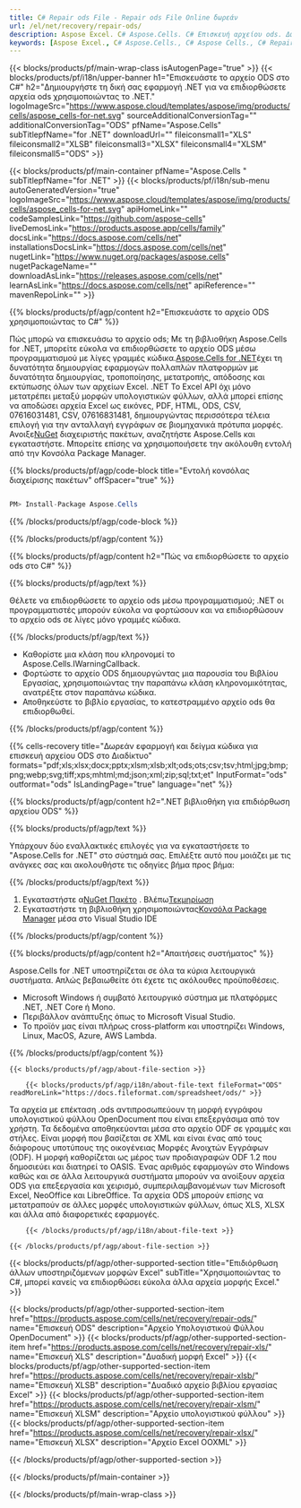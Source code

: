 ```yaml
---
title: C# Repair ods File - Repair ods File Online δωρεάν
url: /el/net/recovery/repair-ods/ 
description: Aspose Excel. C# Aspose.Cells. C# Επισκευή αρχείου ods. Δωρεάν διαδικτυακό εργαλείο επισκευής ods. Επιδιορθώστε ένα κατεστραμμένο αρχείο ods. Ανακτήστε ένα κατεστραμμένο αρχείο ods εντός της εφαρμογής .NET.
keywords: [Aspose Excel., C# Aspose.Cells., C# Aspose Cells., C# Repair ods file., Free Online Repair a corrupted ods file., C# Recover ods file.]
---
```

{{< blocks/products/pf/main-wrap-class isAutogenPage="true" >}}
{{< blocks/products/pf/i18n/upper-banner h1="Επισκευάστε το αρχείο ODS στο C#" h2="Δημιουργήστε τη δική σας εφαρμογή .NET για να επιδιορθώσετε αρχεία ods χρησιμοποιώντας το .NET." logoImageSrc="https://www.aspose.cloud/templates/aspose/img/products/cells/aspose_cells-for-net.svg" sourceAdditionalConversionTag="" additionalConversionTag="ODS" pfName="Aspose.Cells" subTitlepfName="for .NET" downloadUrl="" fileiconsmall1="XLS" fileiconsmall2="XLSB" fileiconsmall3="XLSX" fileiconsmall4="XLSM" fileiconsmall5="ODS" >}}

{{< blocks/products/pf/main-container pfName="Aspose.Cells " subTitlepfName="for .NET" >}}
{{< blocks/products/pf/i18n/sub-menu autoGeneratedVersion="true" logoImageSrc="https://www.aspose.cloud/templates/aspose/img/products/cells/aspose_cells-for-net.svg" apiHomeLink="" codeSamplesLink="https://github.com/aspose-cells" liveDemosLink="https://products.aspose.app/cells/family" docsLink="https://docs.aspose.com/cells/net" installationsDocsLink="https://docs.aspose.com/cells/net" nugetLink="https://www.nuget.org/packages/aspose.cells" nugetPackageName="" downloadAsLink="https://releases.aspose.com/cells/net" learnAsLink="https://docs.aspose.com/cells/net" apiReference="" mavenRepoLink="" >}}

{{% blocks/products/pf/agp/content h2="Επισκευάστε το αρχείο ODS χρησιμοποιώντας το C#" %}}

 Πώς μπορώ να επισκευάσω το αρχείο ods; Με τη βιβλιοθήκη Aspose.Cells for .NET, μπορείτε εύκολα να επιδιορθώσετε το αρχείο ODS μέσω προγραμματισμού με λίγες γραμμές κώδικα.[Aspose.Cells for .NET](https://products.aspose.com/cells/net)έχει τη δυνατότητα δημιουργίας εφαρμογών πολλαπλών πλατφορμών με δυνατότητα δημιουργίας, τροποποίησης, μετατροπής, απόδοσης και εκτύπωσης όλων των αρχείων Excel. .NET Το Excel API όχι μόνο μετατρέπει μεταξύ μορφών υπολογιστικών φύλλων, αλλά μπορεί επίσης να αποδώσει αρχεία Excel ως εικόνες, PDF, HTML, ODS, CSV, 07616031481, CSV, 07616831481, δημιουργώντας περισσότερα τέλεια επιλογή για την ανταλλαγή εγγράφων σε βιομηχανικά πρότυπα μορφές. Ανοιξε[NuGet](https://www.nuget.org/packages/aspose.cells) διαχειριστής πακέτων, αναζητήστε Aspose.Cells και εγκαταστήστε. Μπορείτε επίσης να χρησιμοποιήσετε την ακόλουθη εντολή από την Κονσόλα Package Manager.

{{% blocks/products/pf/agp/code-block title="Εντολή κονσόλας διαχείρισης πακέτων" offSpacer="true" %}}

```cs

PM> Install-Package Aspose.Cells

```

{{% /blocks/products/pf/agp/code-block %}}

{{% /blocks/products/pf/agp/content %}}


{{% blocks/products/pf/agp/content h2="Πώς να επιδιορθώσετε το αρχείο ods στο C#" %}}

{{% blocks/products/pf/agp/text %}}

Θέλετε να επιδιορθώσετε το αρχείο ods μέσω προγραμματισμού; .NET οι προγραμματιστές μπορούν εύκολα να φορτώσουν και να επιδιορθώσουν το αρχείο ods σε λίγες μόνο γραμμές κώδικα.

{{% /blocks/products/pf/agp/text %}}

+ Καθορίστε μια κλάση που κληρονομεί το Aspose.Cells.IWarningCallback.
+ Φορτώστε το αρχείο ODS δημιουργώντας μια παρουσία του Βιβλίου Εργασίας, χρησιμοποιώντας την παραπάνω κλάση κληρονομικότητας, ανατρέξτε στον παραπάνω κώδικα.
+ Αποθηκεύστε το βιβλίο εργασίας, το κατεστραμμένο αρχείο ods θα επιδιορθωθεί.

{{% /blocks/products/pf/agp/content %}}

{{% cells-recovery title="Δωρεάν εφαρμογή και δείγμα κώδικα για επισκευή αρχείου ODS στο Διαδίκτυο" formats="pdf;xls;xlsx;docx;pptx;xlsm;xlsb;xlt;ods;ots;csv;tsv;html;jpg;bmp;png;webp;svg;tiff;xps;mhtml;md;json;xml;zip;sql;txt;et" InputFormat="ods" outformat="ods" IsLandingPage="true" language="net" %}}    
    
{{% blocks/products/pf/agp/content h2=".NET βιβλιοθήκη για επιδιόρθωση αρχείου ODS" %}}

{{% blocks/products/pf/agp/text %}}

Υπάρχουν δύο εναλλακτικές επιλογές για να εγκαταστήσετε το "Aspose.Cells for .NET" στο σύστημά σας. Επιλέξτε αυτό που μοιάζει με τις ανάγκες σας και ακολουθήστε τις οδηγίες βήμα προς βήμα:

{{% /blocks/products/pf/agp/text %}}

1.  Εγκαταστήστε α[NuGet Πακέτο](https://www.nuget.org/packages/Aspose.Cells/) . Βλέπω[Τεκμηρίωση](https://docs.aspose.com/cells/net/installation/#install-asposecells-for-net-through-nuget)
1.  Εγκαταστήστε τη βιβλιοθήκη χρησιμοποιώντας[Κονσόλα Package Manager](https://docs.aspose.com/cells/net/installation/#install-asposecells-using-the-package-manager-console) μέσα στο Visual Studio IDE


{{% /blocks/products/pf/agp/content %}}

{{% blocks/products/pf/agp/content h2="Απαιτήσεις συστήματος" %}}

 Aspose.Cells for .NET υποστηρίζεται σε όλα τα κύρια λειτουργικά συστήματα. Απλώς βεβαιωθείτε ότι έχετε τις ακόλουθες προϋποθέσεις.
 
-  Microsoft Windows ή συμβατό λειτουργικό σύστημα με πλατφόρμες .NET, .NET Core ή Mono.
-  Περιβάλλον ανάπτυξης όπως το Microsoft Visual Studio.
-  Το προϊόν μας είναι πλήρως cross-platform και υποστηρίζει Windows, Linux, MacOS, Azure, AWS Lambda.

{{% /blocks/products/pf/agp/content %}}

<!-- aboutfile Starts -->

    {{< blocks/products/pf/agp/about-file-section >}}

        {{< blocks/products/pf/agp/i18n/about-file-text fileFormat="ODS" readMoreLink="https://docs.fileformat.com/spreadsheet/ods/" >}}
Τα αρχεία με επέκταση .ods αντιπροσωπεύουν τη μορφή εγγράφου υπολογιστικού φύλλου OpenDocument που είναι επεξεργάσιμα από τον χρήστη. Τα δεδομένα αποθηκεύονται μέσα στο αρχείο ODF σε γραμμές και στήλες. Είναι μορφή που βασίζεται σε XML και είναι ένας από τους διάφορους υποτύπους της οικογένειας Μορφές Ανοιχτών Εγγράφων (ODF). Η μορφή καθορίζεται ως μέρος των προδιαγραφών ODF 1.2 που δημοσιεύει και διατηρεί το OASIS. Ένας αριθμός εφαρμογών στο Windows καθώς και σε άλλα λειτουργικά συστήματα μπορούν να ανοίξουν αρχεία ODS για επεξεργασία και χειρισμό, συμπεριλαμβανομένων των Microsoft Excel, NeoOffice και LibreOffice. Τα αρχεία ODS μπορούν επίσης να μετατραπούν σε άλλες μορφές υπολογιστικών φύλλων, όπως XLS, XLSX και άλλα από διαφορετικές εφαρμογές.

        {{< /blocks/products/pf/agp/i18n/about-file-text >}}

    {{< /blocks/products/pf/agp/about-file-section >}}

<!-- aboutfile Ends -->

{{< blocks/products/pf/agp/other-supported-section title="Επιδιόρθωση άλλων υποστηριζόμενων μορφών Excel" subTitle="Χρησιμοποιώντας το C#, μπορεί κανείς να επιδιορθώσει εύκολα άλλα αρχεία μορφής Excel." >}}

{{< blocks/products/pf/agp/other-supported-section-item href="https://products.aspose.com/cells/net/recovery/repair-ods/" name="Επισκευή ODS" description="Αρχείο Υπολογιστικού Φύλλου OpenDocument" >}}
{{< blocks/products/pf/agp/other-supported-section-item href="https://products.aspose.com/cells/net/recovery/repair-xls/" name="Επισκευή XLS" description="Δυαδική μορφή Excel" >}}
{{< blocks/products/pf/agp/other-supported-section-item href="https://products.aspose.com/cells/net/recovery/repair-xlsb/" name="Επισκευή XLSB" description="Δυαδικό αρχείο βιβλίου εργασίας Excel" >}}
{{< blocks/products/pf/agp/other-supported-section-item href="https://products.aspose.com/cells/net/recovery/repair-xlsm/" name="Επισκευή XLSM" description="Αρχείο υπολογιστικού φύλλου" >}}
{{< blocks/products/pf/agp/other-supported-section-item href="https://products.aspose.com/cells/net/recovery/repair-xlsx/" name="Επισκευή XLSX" description="Αρχείο Excel OOXML" >}}

{{< /blocks/products/pf/agp/other-supported-section >}}

{{< /blocks/products/pf/main-container >}}
    
{{< /blocks/products/pf/main-wrap-class >}}
